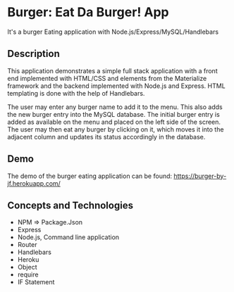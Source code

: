 # Burger: Eat Da Burger! App

It's a burger Eating application with Node.js/Express/MySQL/Handlebars

## Description

This application demonstrates a simple full stack application with a front end implemented with HTML/CSS and elements from the Materialize framework and the backend implemented with Node.js and Express. HTML templating is done with the help of Handlebars.

The user may enter any burger name to add it to the menu. This also adds the new burger entry into the MySQL database. The initial burger entry is added as available on the menu and placed on the left side of the screen. The user may then eat any burger by clicking on it, which moves it into the adjacent column and updates its status accordingly in the database.

## Demo

The demo of the burger eating application can be found: https://burger-by-jf.herokuapp.com/

## Concepts and Technologies

* NPM => Package.Json
* Express
* Node.js, Command line application
* Router
* Handlebars
* Heroku
* Object
* require
* IF Statement


